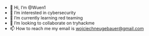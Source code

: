- 👋 Hi, I’m @Wuen1
- 👀 I’m interested in cybersecurity
- 🌱 I’m currently learning red teaming 
- 💞️ I’m looking to collaborate on tryhackme
- 📫 How to reach me my email is wojciechneugebauer@gmail.com

<!---
Wuen1/Wuen1 is a ✨ special ✨ repository because its `README.md` (this file) appears on your GitHub profile.
You can click the Preview link to take a look at your changes.
--->
